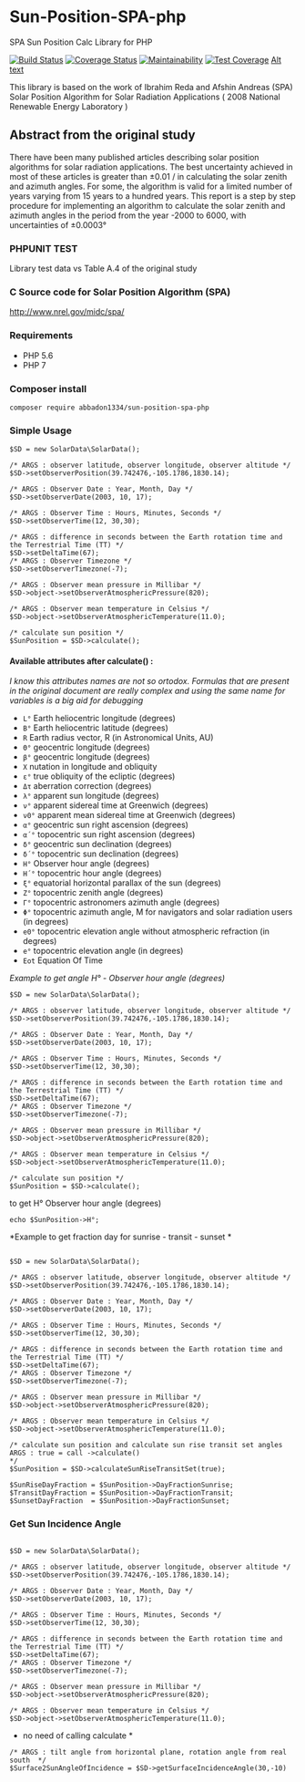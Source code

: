 # Sun-Position-SPA-php
SPA Sun Position Calc Library for PHP

[![Build Status](https://travis-ci.org/abbadon1334/sun-position-spa-php.svg?branch=master)](https://travis-ci.org/abbadon1334/sun-position-spa-php)
[![Coverage Status](https://coveralls.io/repos/github/abbadon1334/sun-position-spa-php/badge.svg?branch=upgrade-to-unit-8)](https://coveralls.io/github/abbadon1334/sun-position-spa-php?branch=upgrade-to-unit-8)
[![Maintainability](https://api.codeclimate.com/v1/badges/fe0c85053b434e296254/maintainability)](https://codeclimate.com/github/abbadon1334/sun-position-spa-php/maintainability)
[![Test Coverage](https://api.codeclimate.com/v1/badges/fe0c85053b434e296254/test_coverage)](https://codeclimate.com/github/abbadon1334/sun-position-spa-php/test_coverage)
[Alt text](https://travis-ci.org/abbadon1334/sun-position-spa-php.svg?branch=master)

This library is based on the work of Ibrahim Reda and Afshin Andreas
(SPA) Solar Position Algorithm for Solar Radiation Applications ( 2008 National Renewable Energy Laboratory )

## Abstract from the original study
There have been many published articles describing solar position algorithms for solar radiation
applications. The best uncertainty achieved in most of these articles is greater than ±0.01 / in
calculating the solar zenith and azimuth angles. For some, the algorithm is valid for a limited
number of years varying from 15 years to a hundred years. This report is a step by step procedure
for implementing an algorithm to calculate the solar zenith and azimuth angles in the period from
the year -2000 to 6000, with uncertainties of ±0.0003°

### PHPUNIT TEST
Library test data vs Table A.4 of the original study

### C Source code for Solar Position Algorithm (SPA) 
http://www.nrel.gov/midc/spa/

### Requirements
 - PHP 5.6
 - PHP 7

### Composer install
```
composer require abbadon1334/sun-position-spa-php
```

### Simple Usage
```
$SD = new SolarData\SolarData();

/* ARGS : observer latitude, observer longitude, observer altitude */
$SD->setObserverPosition(39.742476,-105.1786,1830.14);

/* ARGS : Observer Date : Year, Month, Day */
$SD->setObserverDate(2003, 10, 17);

/* ARGS : Observer Time : Hours, Minutes, Seconds */
$SD->setObserverTime(12, 30,30);

/* ARGS : difference in seconds between the Earth rotation time and the Terrestrial Time (TT) */
$SD->setDeltaTime(67);
/* ARGS : Observer Timezone */
$SD->setObserverTimezone(-7);

/* ARGS : Observer mean pressure in Millibar */
$SD->object->setObserverAtmosphericPressure(820);

/* ARGS : Observer mean temperature in Celsius */
$SD->object->setObserverAtmosphericTemperature(11.0);

/* calculate sun position */
$SunPosition = $SD->calculate();
```
#### Available attributes after calculate() :

*I know this attributes names are not so ortodox.*
*Formulas that are present in the original document are really complex and using the same name for variables is a big aid for debugging*

* `L°` Earth heliocentric longitude (degrees)
* `B°` Earth heliocentric latitude (degrees)
* `R` Earth radius vector, R (in Astronomical Units, AU)
* `Θ°` geocentric longitude (degrees)
* `β°` geocentric longitude (degrees)
* `X` nutation in longitude and obliquity
* `ε°` true obliquity of the ecliptic (degrees)
* `Δτ` aberration correction (degrees)
* `λ°` apparent sun longitude (degrees)
* `ν°` apparent sidereal time at Greenwich (degrees)
* `ν0°` apparent mean sidereal time at Greenwich (degrees)
* `α°` geocentric sun right ascension (degrees)
* `α´°` topocentric sun right ascension (degrees)
* `δ°` geocentric sun declination (degrees)
* `δ´°` topocentric sun declination (degrees)
* `H°` Observer hour angle (degrees)
* `H´°` topocentric hour angle (degrees)
* `ξ°` equatorial horizontal parallax of the sun (degrees)
* `Z°` topocentric zenith angle (degrees)
* `Γ°` topocentric astronomers azimuth angle (degrees)
* `Φ°` topocentric azimuth angle, M for navigators and solar radiation users (in degrees)
* `e0°` topocentric elevation angle without atmospheric refraction (in degrees)
* `e°` topocentric elevation angle (in degrees)
* `Eot` Equation Of Time

*Example to get angle H° - Observer hour angle (degrees)*
```
$SD = new SolarData\SolarData();

/* ARGS : observer latitude, observer longitude, observer altitude */
$SD->setObserverPosition(39.742476,-105.1786,1830.14);

/* ARGS : Observer Date : Year, Month, Day */
$SD->setObserverDate(2003, 10, 17);

/* ARGS : Observer Time : Hours, Minutes, Seconds */
$SD->setObserverTime(12, 30,30);

/* ARGS : difference in seconds between the Earth rotation time and the Terrestrial Time (TT) */
$SD->setDeltaTime(67);
/* ARGS : Observer Timezone */
$SD->setObserverTimezone(-7);

/* ARGS : Observer mean pressure in Millibar */
$SD->object->setObserverAtmosphericPressure(820);

/* ARGS : Observer mean temperature in Celsius */
$SD->object->setObserverAtmosphericTemperature(11.0);

/* calculate sun position */
$SunPosition = $SD->calculate();
```
to get H° Observer hour angle (degrees)
```
echo $SunPosition->H°;
```

*Example to get fraction day for sunrise - transit - sunset *
```

$SD = new SolarData\SolarData();

/* ARGS : observer latitude, observer longitude, observer altitude */
$SD->setObserverPosition(39.742476,-105.1786,1830.14);

/* ARGS : Observer Date : Year, Month, Day */
$SD->setObserverDate(2003, 10, 17);

/* ARGS : Observer Time : Hours, Minutes, Seconds */
$SD->setObserverTime(12, 30,30);

/* ARGS : difference in seconds between the Earth rotation time and the Terrestrial Time (TT) */
$SD->setDeltaTime(67);
/* ARGS : Observer Timezone */
$SD->setObserverTimezone(-7);

/* ARGS : Observer mean pressure in Millibar */
$SD->object->setObserverAtmosphericPressure(820);

/* ARGS : Observer mean temperature in Celsius */
$SD->object->setObserverAtmosphericTemperature(11.0);

/* calculate sun position and calculate sun rise transit set angles 
ARGS : true = call ->calculate()
*/
$SunPosition = $SD->calculateSunRiseTransitSet(true);

$SunRiseDayFraction = $SunPosition->DayFractionSunrise;
$TransitDayFraction = $SunPosition->DayFractionTransit;
$SunsetDayFraction  = $SunPosition->DayFractionSunset;

```
### Get Sun Incidence Angle
```

$SD = new SolarData\SolarData();

/* ARGS : observer latitude, observer longitude, observer altitude */
$SD->setObserverPosition(39.742476,-105.1786,1830.14);

/* ARGS : Observer Date : Year, Month, Day */
$SD->setObserverDate(2003, 10, 17);

/* ARGS : Observer Time : Hours, Minutes, Seconds */
$SD->setObserverTime(12, 30,30);

/* ARGS : difference in seconds between the Earth rotation time and the Terrestrial Time (TT) */
$SD->setDeltaTime(67);
/* ARGS : Observer Timezone */
$SD->setObserverTimezone(-7);

/* ARGS : Observer mean pressure in Millibar */
$SD->object->setObserverAtmosphericPressure(820);

/* ARGS : Observer mean temperature in Celsius */
$SD->object->setObserverAtmosphericTemperature(11.0);

```
* no need of calling calculate *
```
/* ARGS : tilt angle from horizontal plane, rotation angle from real south  */
$Surface2SunAngleOfIncidence = $SD->getSurfaceIncidenceAngle(30,-10)
```
